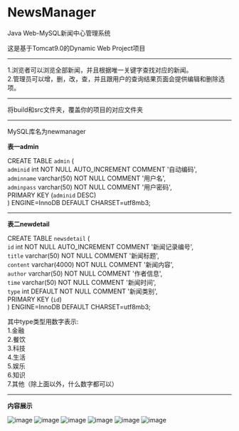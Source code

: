 # NewsManager
Java Web-MySQL新闻中心管理系统

这是基于Tomcat9.0的Dynamic Web Project项目  

-------------------------------------------------

1.浏览者可以浏览全部新闻，并且根据唯一关键字查找对应的新闻。  
2.管理员可以增，删，改，查，并且跟用户的查询结果页面会提供编辑和删除选项。

---------------------------------------------------

将build和src文件夹，覆盖你的项目的对应文件夹

--------------------------------------------------
MySQL库名为newmanager  

**表一admin**  

CREATE TABLE `admin` (  
  `adminid` int NOT NULL AUTO_INCREMENT COMMENT '自动编码',  
  `adminname` varchar(50) NOT NULL COMMENT '用户名',  
  `adminpass` varchar(50) NOT NULL COMMENT '用户密码',  
  PRIMARY KEY (`adminid` DESC)  
) ENGINE=InnoDB DEFAULT CHARSET=utf8mb3;  

---------------------------------------------------
**表二newdetail**  

CREATE TABLE `newsdetail` (  
  `id` int NOT NULL AUTO_INCREMENT COMMENT '新闻记录编号',  
  `title` varchar(50) NOT NULL COMMENT '新闻标题',  
  `content` varchar(4000) NOT NULL COMMENT '新闻内容',  
  `author` varchar(50) NOT NULL COMMENT '作者信息',  
  `time` varchar(50) NOT NULL COMMENT '新闻时间',  
  `type` int DEFAULT NOT NULL COMMENT '新闻类别',  
  PRIMARY KEY (`id`)  
) ENGINE=InnoDB DEFAULT CHARSET=utf8mb3;  

其中type类型用数字表示:  
  1.金融  
  2.餐饮  
  3.科技  
  4.生活  
  5.娱乐  
  6.知识  
  7.其他（除上面以外，什么数字都可以）

---------------------------------------------------

**内容展示**  

![image](https://github.com/user-attachments/assets/93addda9-410e-48fe-a0f0-e0d8dec1937a)
![image](https://github.com/user-attachments/assets/1d42d21e-1a00-4f6a-b263-96afb0bf29c2)
![image](https://github.com/user-attachments/assets/c12dbc22-3e44-4114-a1e3-878966fbf909)
![image](https://github.com/user-attachments/assets/2a5f8cbc-4a4e-48a9-bcb6-bcad845a1f8d)
![image](https://github.com/user-attachments/assets/719f55c8-a885-49ec-bc3a-36565aee4b44)
![image](https://github.com/user-attachments/assets/c06b01e5-c999-43ae-b066-79a9e57a3185)

